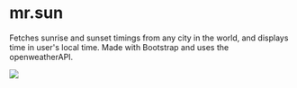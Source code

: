 # mr.sun

Fetches sunrise and sunset timings from any city in the world, and displays time in user's local time. Made with Bootstrap and uses the openweatherAPI.

<img src="https://i.imgur.com/C6Wcscv.png" />

